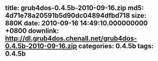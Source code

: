 title: grub4dos-0.4.5b-2010-09-16.zip
md5: 4d71e78a20591b5d90dc04894dfbd718
size: 880K
date: 2010-09-16 14:49:10.000000000 +0800
downlink: http://dl.grub4dos.chenall.net/grub4dos-0.4.5b-2010-09-16.zip
categories: 0.4.5b
tags: 0.4.5b
---

